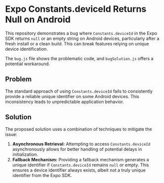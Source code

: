 # Expo Constants.deviceId Returns Null on Android

This repository demonstrates a bug where `Constants.deviceId` in the Expo SDK returns `null` or an empty string on Android devices, particularly after a fresh install or a clean build.  This can break features relying on unique device identification.

The `bug.js` file shows the problematic code, and `bugSolution.js` offers a potential workaround.

## Problem

The standard approach of using `Constants.deviceId` fails to consistently provide a reliable unique identifier on some Android devices.  This inconsistency leads to unpredictable application behavior.

## Solution

The proposed solution uses a combination of techniques to mitigate the issue:

1. **Asynchronous Retrieval:**  Attempting to access `Constants.deviceId` asynchronously allows for better handling of potential delays in initialization.
2. **Fallback Mechanism:**  Providing a fallback mechanism generates a unique identifier if `Constants.deviceId` remains `null` or empty. This ensures a device identifier always exists, albeit not a truly unique identifier from the Expo SDK.